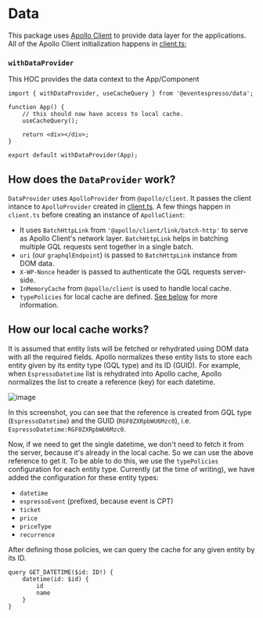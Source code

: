 # Data

This package uses [Apollo Client](https://www.apollographql.com/docs/react/) to provide data layer for the applications. All of the Apollo Client initialization happens in [client.ts](./src/client.ts);

### `withDataProvider`

This HOC provides the data context to the App/Component

```tsx
import { withDataProvider, useCacheQuery } from '@eventespresso/data';

function App() {
	// this should now have access to local cache.
	useCacheQuery();

	return <div></div>;
}

export default withDataProvider(App);
```

## How does the `DataProvider` work?

`DataProvider` uses `ApolloProvider` from `@apollo/client`. It passes the client intance to `ApolloProvider` created in [client.ts](./src/client.ts). A few things happen in `client.ts` before creating an instance of `ApolloClient`:

-   It uses `BatchHttpLink` from `'@apollo/client/link/batch-http'` to serve as Apollo Client's network layer. `BatchHttpLink` helps in batching multiple GQL requests sent together in a single batch.
-   `uri` (our `graphqlEndpoint`) is passed to `BatchHttpLink` instance from DOM data.
-   `X-WP-Nonce` header is passed to authenticate the GQL requests server-side.
-   `InMemoryCache` from `@apollo/client` is used to handle local cache.
-   `typePolicies` for local cache are defined. [See below](#how-our-local-cache-works) for more information.

## How our local cache works?

It is assumed that entity lists will be fetched or rehydrated using DOM data with all the required fields. Apollo normalizes these entity lists to store each entity given by its entity type (GQL type) and its ID (GUID). For example, when `EspressoDatetime` list is rehydrated into Apollo cache, Apollo normalizes the list to create a reference (key) for each datetime.

![image](https://user-images.githubusercontent.com/18226415/139637045-980b564f-4331-4513-af5c-e5d7b716148c.png)

In this screenshot, you can see that the reference is created from GQL type (`EspressoDatetime`) and the GUID (`RGF0ZXRpbWU6Mzc0`), i.e. `EspressoDatetime:RGF0ZXRpbWU6Mzc0`.

Now, if we need to get the single datetime, we don't need to fetch it from the server, because it's already in the local cache. So we can use the above reference to get it. To be able to do this, we use the `typePolicies` configuration for each entity type. Currently (at the time of writing), we have added the configuration for these entity types:

-   `datetime`
-   `espressoEvent` (prefixed, because event is CPT)
-   `ticket`
-   `price`
-   `priceType`
-   `recurrence`

After defining those policies, we can query the cache for any given entity by its ID.

```gql
query GET_DATETIME($id: ID!) {
	datetime(id: $id) {
		id
		name
	}
}
```
